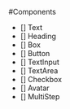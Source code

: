 #Components

- [] Text
- [] Heading
- [] Box
- [] Button
- [] TextInput
- [] TextArea
- [] Checkbox
- [] Avatar
- [] MultiStep

